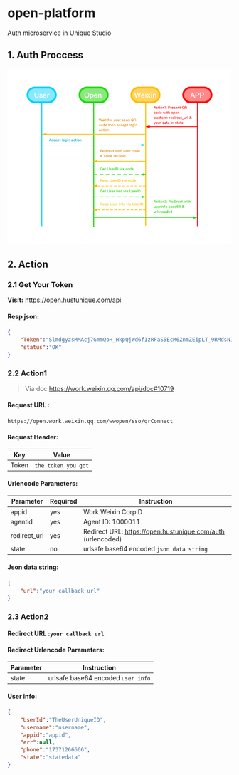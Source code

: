 # open-platform

Auth microservice in Unique Studio

## 1. Auth Proccess

![img](./static/img/open-platform.jpg)

## 2. Action

### 2.1 Get Your Token

**Visit:** <https://open.hustunique.com/api>

#### Resp json:

``` json
{
    "Token":"SlmdgyzsMMAcj7GmmQoH_HkpQjWd6f1zRFaS5EcM6ZnmZEipLT_9RMdsN10gkUr7Q",
    "status":"OK"
}
```

### 2.2 Action1

> Via doc <https://work.weixin.qq.com/api/doc#10719>

#### Request URL :

`https://open.work.weixin.qq.com/wwopen/sso/qrConnect`

#### Request Header:

Key|Value
---|---
Token|`the token you got`

#### Urlencode Parameters:

Parameter|Required|Instruction
---|---|---
appid| yes| Work Weixin CorpID
agentid| yes| Agent ID: 1000011
redirect_uri| yes| Redirect URL: https://open.hustunique.com/auth (urlencoded)
state| no| urlsafe base64 encoded `json data string`

#### Json data string:

``` json
{
    "url":"your callback url"
}
```

### 2.3 Action2

#### Redirect URL :`your callback url`

#### Redirect Urlencode Parameters:

Parameter|Instruction
---|---
state| urlsafe base64 encoded `user info`

#### User info:

``` json
{
    "UserId":"TheUserUniqueID",
    "username":"username",
    "appid":"appid",
    "err":null,
    "phone":"17371266666",
    "state":"statedata"
}
```
